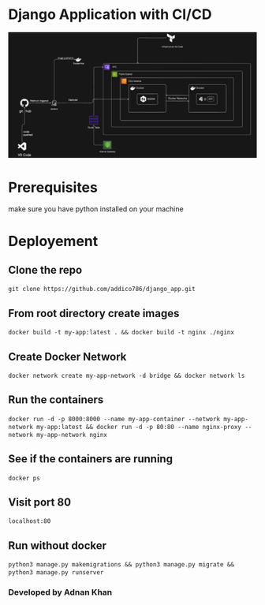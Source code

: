 # Django Application with CI/CD 

![Design](/static/design.png)

# Prerequisites
make sure you have python installed on your machine

# Deployement 

## Clone the repo
```
git clone https://github.com/addico786/django_app.git
```

## From root directory create images
```
docker build -t my-app:latest . && docker build -t nginx ./nginx
```
## Create Docker Network
```
docker network create my-app-network -d bridge && docker network ls
```

## Run the containers 
```
docker run -d -p 8000:8000 --name my-app-container --network my-app-network my-app:latest && docker run -d -p 80:80 --name nginx-proxy --network my-app-network nginx
```
## See if the containers are running
```
docker ps
```
## Visit port 80
```
localhost:80
```
## Run without docker 
```
python3 manage.py makemigrations && python3 manage.py migrate && python3 manage.py runserver 
```

### Developed by Adnan Khan